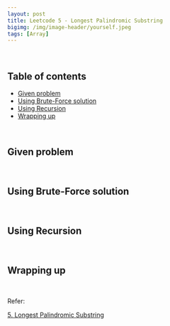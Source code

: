 ```yaml
---
layout: post
title: Leetcode 5 - Longest Palindromic Substring
bigimg: /img/image-header/yourself.jpeg
tags: [Array]
---
```




<br>

## Table of contents
- [Given problem](#given-problem)
- [Using Brute-Force solution](#using-brute-force-solution)
- [Using Recursion](#using-recursion)
- [Wrapping up](#wrapping-up)


<br>

## Given problem






<br>

## Using Brute-Force solution






<br>

## Using Recursion





<br>

## Wrapping up




<br>

Refer:

[5. Longest Palindromic Substring](https://leetcode.com/problems/longest-palindromic-substring/description/)
